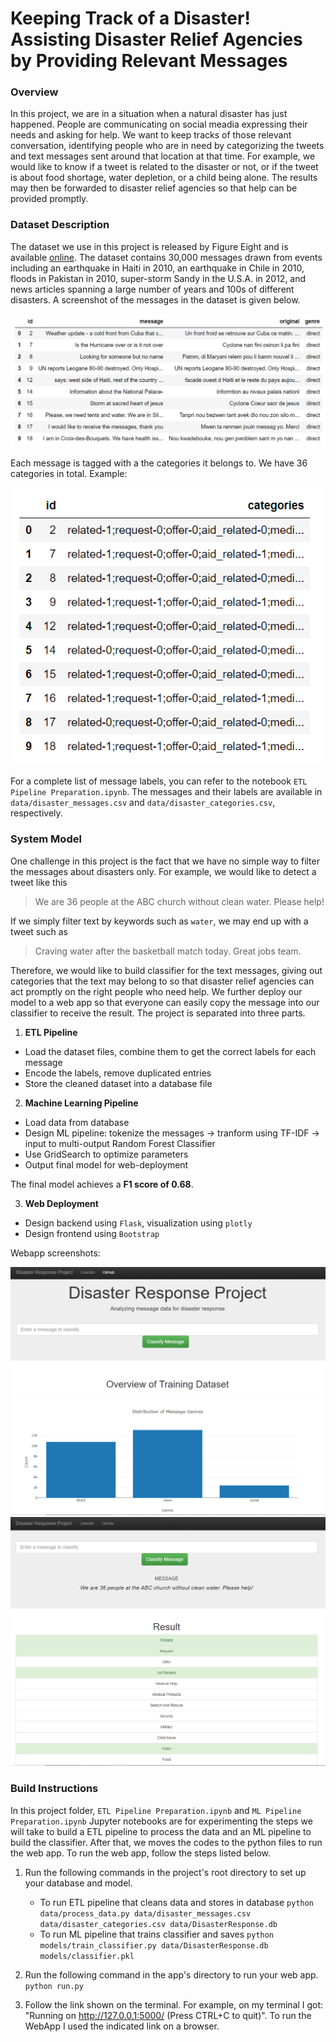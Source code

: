 # Keeping Track of a Disaster! Assisting Disaster Relief Agencies by Providing Relevant Messages  

### Overview
In this project, we are in a situation when a natural disaster has just happened. People are communicating on social meadia expressing their needs and asking for help. We want to keep tracks of those relevant conversation, identifying people who are in need by categorizing the tweets and text messages sent around that location at that time. For example, we would like to know if a tweet is related to the disaster or not, or if the tweet is about food shortage, water depletion, or a child being alone. The results may then be forwarded to disaster relief agencies so that help can be provided promptly.

### Dataset Description
The dataset we use in this project is released by Figure Eight and is available [online](https://www.figure-eight.com/dataset/combined-disaster-response-data/). The dataset contains 30,000 messages drawn from events including an earthquake in Haiti in 2010, an earthquake in Chile in 2010, floods in Pakistan in 2010, super-storm Sandy in the U.S.A. in 2012, and news articles spanning a large number of years and 100s of different disasters. A screenshot of the messages in the dataset is given below.

![alt text](/figures/disaster-mess.PNG "mess")

Each message is tagged with a the categories it belongs to. We have 36 categories in total.
Example:

![alt text](/figures/disaster-mess-labels.PNG "mess-labels")

For a complete list of message labels, you can refer to the notebook `ETL Pipeline Preparation.ipynb`. The messages and their labels are available in `data/disaster_messages.csv` and `data/disaster_categories.csv`, respectively.

### System Model
One challenge in this project is the fact that we have no simple way to filter the messages about disasters only. For example, we would like to detect a tweet like this 

> We are 36 people at the ABC church without clean water. Please help!

If we simply filter text by keywords such as `water`, we may end up with a tweet such as

> Craving water after the basketball match today. Great jobs team.

Therefore, we would like to build classifier for the text messages, giving out categories that the text may belong to so that disaster relief agencies can act promptly on the right people who need help. We further deploy our model to a web app so that everyone can easily copy the message into our classifier to receive the result. The project is separated into three parts.

1. **ETL Pipeline**
- Load the dataset files, combine them to get the correct labels for each message
- Encode the labels, remove duplicated entries
- Store the cleaned dataset into a database file

2. **Machine Learning Pipeline**
- Load data from database
- Design ML pipeline: tokenize the messages -> tranform using TF-IDF -> input to multi-output Random Forest Classifier
- Use GridSearch to optimize parameters
- Output final model for web-deployment

The final model achieves a **F1 score of 0.68**.

3. **Web Deployment**
- Design backend using `Flask`, visualization using `plotly`
- Design frontend using `Bootstrap`  

Webapp screenshots:

![alt text](/figures/disaster-web1.PNG "mess-labels")
![alt text](/figures/disaster-web2.PNG "mess-labels")

### Build Instructions
In this project folder, `ETL Pipeline Preparation.ipynb` and `ML Pipeline Preparation.ipynb` Jupyter notebooks are for experimenting the steps we will take to build a ETL pipeline to process the data and an ML pipeline to build the classifier. After that, we moves the codes to the python files to run the web app. To run the web app, follow the steps listed below.

1. Run the following commands in the project's root directory to set up your database and model.

    - To run ETL pipeline that cleans data and stores in database
        `python data/process_data.py data/disaster_messages.csv data/disaster_categories.csv data/DisasterResponse.db`
    - To run ML pipeline that trains classifier and saves
        `python models/train_classifier.py data/DisasterResponse.db models/classifier.pkl`

2. Run the following command in the app's directory to run your web app.
    `python run.py`

3. Follow the link shown on the terminal.
   For example, on my terminal I got: "Running on http://127.0.0.1:5000/ (Press CTRL+C to quit)". To run the WebApp I used the indicated link on a browser.



